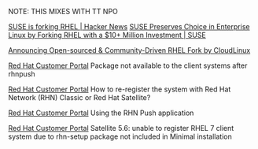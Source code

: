 
NOTE: THIS MIXES WITH TT NPO

[SUSE is forking RHEL | Hacker News](https://news.ycombinator.com/item?id=36678079)
[SUSE Preserves Choice in Enterprise Linux by Forking RHEL with a $10+ Million Investment | SUSE](https://www.suse.com/news/SUSE-Preserves-Choice-in-Enterprise-Linux/)

[Announcing Open-sourced & Community-Driven RHEL Fork by CloudLinux](https://blog.cloudlinux.com/announcing-open-sourced-community-driven-rhel-fork-by-cloudlinux)

[Red Hat Customer Portal](https://access.redhat.com/solutions/504583)
Package not available to the client systems after rhnpush

[Red Hat Customer Portal](https://access.redhat.com/solutions/8036)
How to re-register the system with Red Hat Network (RHN) Classic or Red Hat Satellite?

[Red Hat Customer Portal](https://access.redhat.com/documentation/en-US/Red_Hat_Network_Satellite/5.0/html/Channel_Management_Guide/Channel_Management_Guide-Uploading_Packages_to_SAT-Using_the_RHNPUSHapplication.html)
Using the RHN Push application

[Red Hat Customer Portal](https://access.redhat.com/solutions/737373)
Satellite 5.6: unable to register RHEL 7 client system due to rhn-setup package not included in Minimal installation
